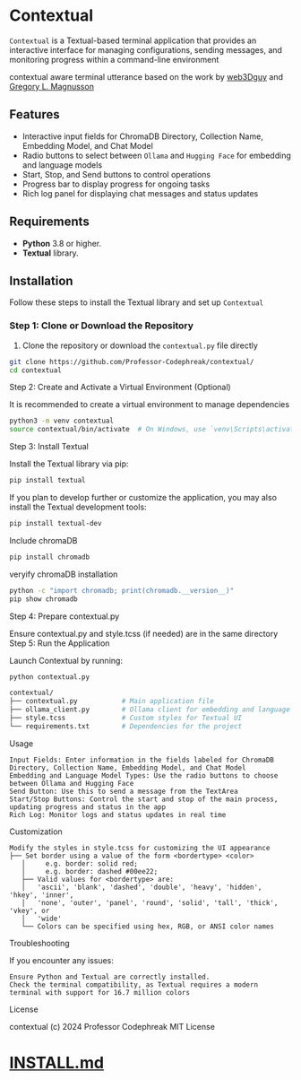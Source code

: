 # Contextual

`Contextual` is a Textual-based terminal application that provides an interactive interface for managing configurations, sending messages, and monitoring progress within a command-line environment


contextual aware terminal utterance based on the work by <a href="https://github.com/Web3dGuy/textual-ui-example/tree/main">web3Dguy</a> and <a href="https://gregorylmagnusson.medium.com/pythai-pai-2024-professor-codephreak-mit-licence-b9f6be1c9ef0">Gregory L. Magnusson</a><br />


## Features

- Interactive input fields for ChromaDB Directory, Collection Name, Embedding Model, and Chat Model
- Radio buttons to select between `Ollama` and `Hugging Face` for embedding and language models
- Start, Stop, and Send buttons to control operations
- Progress bar to display progress for ongoing tasks
- Rich log panel for displaying chat messages and status updates

## Requirements

- **Python** 3.8 or higher.
- **Textual** library.

## Installation

Follow these steps to install the Textual library and set up `Contextual`

### Step 1: Clone or Download the Repository

1. Clone the repository or download the `contextual.py` file directly

```bash
git clone https://github.com/Professor-Codephreak/contextual/
cd contextual
```

Step 2: Create and Activate a Virtual Environment (Optional)

It is recommended to create a virtual environment to manage dependencies

```bash
python3 -m venv contextual
source contextual/bin/activate  # On Windows, use `venv\Scripts\activate`
```
Step 3: Install Textual

Install the Textual library via pip:

```bash
pip install textual
```
If you plan to develop further or customize the application, you may also install the Textual development tools:

```bash
pip install textual-dev
```

Include chromaDB
```bash
pip install chromadb
```

veryify chromaDB installation
```bash
python -c "import chromadb; print(chromadb.__version__)"
pip show chromadb
```

Step 4: Prepare contextual.py

Ensure contextual.py and style.tcss (if needed) are in the same directory
Step 5: Run the Application

Launch Contextual by running:

```bash
python contextual.py
```

```bash
contextual/
├── contextual.py           # Main application file
├── ollama_client.py        # Ollama client for embedding and language model APIs
├── style.tcss              # Custom styles for Textual UI
└── requirements.txt        # Dependencies for the project
```

Usage

    Input Fields: Enter information in the fields labeled for ChromaDB Directory, Collection Name, Embedding Model, and Chat Model
    Embedding and Language Model Types: Use the radio buttons to choose between Ollama and Hugging Face
    Send Button: Use this to send a message from the TextArea
    Start/Stop Buttons: Control the start and stop of the main process, updating progress and status in the app
    Rich Log: Monitor logs and status updates in real time

Customization

    Modify the styles in style.tcss for customizing the UI appearance
    ├── Set border using a value of the form <bordertype> <color>                
       │     e.g. border: solid red;                                                
       │     e.g. border: dashed #00ee22;                                           
       ├── Valid values for <bordertype> are:                                       
       │   'ascii', 'blank', 'dashed', 'double', 'heavy', 'hidden', 'hkey', 'inner',
       │   'none', 'outer', 'panel', 'round', 'solid', 'tall', 'thick', 'vkey', or  
       │   'wide'                                                                   
       └── Colors can be specified using hex, RGB, or ANSI color names           

Troubleshooting

If you encounter any issues:

    Ensure Python and Textual are correctly installed.
    Check the terminal compatibility, as Textual requires a modern terminal with support for 16.7 million colors

License

contextual (c) 2024 Professor Codephreak MIT License

# <a href="https://github.com/Professor-Codephreak/contextual/blob/main/INSTALL.md">INSTALL.md</a>
